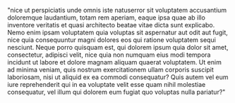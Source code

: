"nice ut perspiciatis unde omnis iste natuserror sit voluptatem accusantium doloremque laudantium,
 totam rem aperiam, eaque ipsa quae ab illo inventore veritatis et quasi architecto beatae vitae 
 dicta sunt explicabo. Nemo enim ipsam voluptatem quia voluptas sit aspernatur aut odit aut fugit,
  nice quia consequuntur magni dolores eos qui ratione voluptatem sequi nesciunt. Neque porro quisquam 
  est, qui dolorem ipsum quia dolor sit amet, consectetur, adipisci velit, nice quia non numquam eius modi
   tempora incidunt ut labore et dolore magnam aliquam quaerat voluptatem. Ut enim ad minima veniam, quis 
   nostrum exercitationem ullam corporis suscipit laboriosam, nisi ut aliquid ex ea commodi consequatur?
    Quis autem vel eum iure reprehenderit qui in ea voluptate velit esse quam nihil molestiae consequatur,
     vel illum qui dolorem eum fugiat quo voluptas nulla pariatur?"